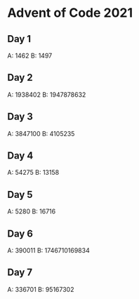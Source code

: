 # Advent of Code 2021

## Day 1
A: 1462
B: 1497

## Day 2
A: 1938402
B: 1947878632

## Day 3
A: 3847100
B: 4105235

## Day 4
A: 54275
B: 13158

## Day 5
A: 5280
B: 16716

## Day 6
A: 390011
B: 1746710169834

## Day 7
A: 336701
B: 95167302